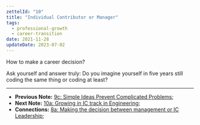 ```yaml
---
zettelId: "10"
title: "Individual Contributor or Manager"
tags:
  - professional-growth
  - career-transition
date: 2021-11-28
updateDate: 2023-07-02
---
```


How to make a career decision?

Ask yourself and answer truly: Do you imagine yourself in five years still coding the same thing or coding at least?

---

- **Previous Note:** [9c: Simple Ideas Prevent Complicated Problems](/notes/9c/);
- **Next Note:** [10a: Growing in IC track in Engineering](/notes/10a/);
- **Connections:** [8a: Making the decision between management or IC Leadership](/notes/8a/);
